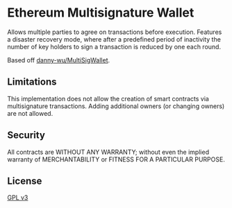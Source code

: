 Ethereum Multisignature Wallet
===================

Allows multiple parties to agree on transactions before execution. Features a disaster recovery mode, where after a predefined period of inactivity the number of key holders to sign a transaction is reduced by one each round.

Based off [danny-wu/MultiSigWallet](https://github.com/danny-wu/MultiSigWallet).

Limitations
-------------
This implementation does not allow the creation of smart contracts via multisignature transactions.
Adding additional owners (or changing owners) are not allowed.


Security
-------------
All contracts are WITHOUT ANY WARRANTY; without even the implied warranty of MERCHANTABILITY or FITNESS FOR A PARTICULAR PURPOSE.


License
-------------
[GPL v3](https://www.gnu.org/licenses/gpl-3.0.txt)
